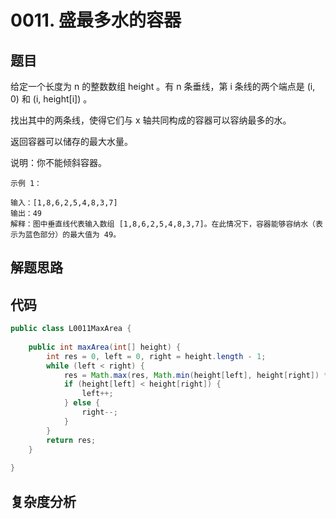 # 0011. 盛最多水的容器

## 题目
给定一个长度为 n 的整数数组 height 。有 n 条垂线，第 i 条线的两个端点是 (i, 0) 和 (i, height[i]) 。

找出其中的两条线，使得它们与 x 轴共同构成的容器可以容纳最多的水。

返回容器可以储存的最大水量。

说明：你不能倾斜容器。


```
示例 1：

输入：[1,8,6,2,5,4,8,3,7]
输出：49 
解释：图中垂直线代表输入数组 [1,8,6,2,5,4,8,3,7]。在此情况下，容器能够容纳水（表示为蓝色部分）的最大值为 49。
```

## 解题思路


## 代码
```java
public class L0011MaxArea {
        
    public int maxArea(int[] height) {
        int res = 0, left = 0, right = height.length - 1;
        while (left < right) {
            res = Math.max(res, Math.min(height[left], height[right]) * (right - left));
            if (height[left] < height[right]) {
                left++;
            } else {
                right--;
            }
        }
        return res;
    }
    
}
```

## 复杂度分析

